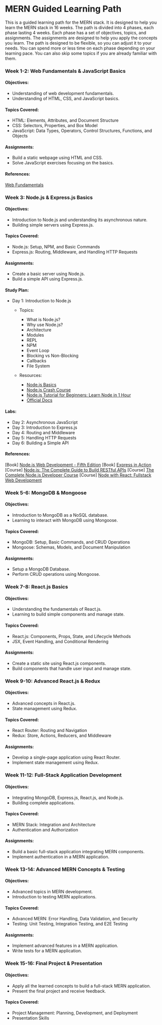 # MERN Guided Learning Path
This is a guided learning path for the MERN stack. It is designed to help you learn the MERN stack in 16 weeks. The path is divided into 4 phases, each phase lasting 4 weeks. Each phase has a set of objectives, topics, and assignments. The assignments are designed to help you apply the concepts you learn. The path is designed to be flexible, so you can adjust it to your needs. You can spend more or less time on each phase depending on your learning pace. You can also skip some topics if you are already familiar with them. 
### Week 1-2: Web Fundamentals & JavaScript Basics
#### Objectives:
- Understanding of web development fundamentals.
- Understanding of HTML, CSS, and JavaScript basics.
  
#### Topics Covered:
- HTML: Elements, Attributes, and Document Structure
- CSS: Selectors, Properties, and Box Model
- JavaScript: Data Types, Operators, Control Structures, Functions, and Objects
  
#### Assignments:
- Build a static webpage using HTML and CSS.
- Solve JavaScript exercises focusing on the basics.

#### References:
[Web Fundamentals](https://github.com/roystharayil/BOOTCAMP/tree/main/Web%20Fundamentals#web-fundamentals)

### Week 3: Node.js & Express.js Basics

#### Objectives:
- Introduction to Node.js and understanding its asynchronous nature.
- Building simple servers using Express.js.
  
#### Topics Covered:
- Node.js: Setup, NPM, and Basic Commands
- Express.js: Routing, Middleware, and Handling HTTP Requests
  
#### Assignments:
- Create a basic server using Node.js.
- Build a simple API using Express.js.

#### Study Plan:
- Day 1: Introduction to Node.js

    - Topics:
        - What is Node.js?
        - Why use Node.js?
        - Architecture
        - Modules
        - REPL
        - NPM
        - Event Loop
        - Blocking vs Non-Blocking
        - Callbacks
        - File System

    - Resources:
        - [Node.js Basics](https://www.youtube.com/watch?v=TlB_eWDSMt4)
        - [Node.js Crash Course](https://www.youtube.com/watch?v=fBNz5xF-Kx4)
        - [Node.js Tutorial for Beginners: Learn Node in 1 Hour](https://www.youtube.com/watch?v=RLtyhwFtXQA)
        - [Official Docs](https://nodejs.org/en/docs)

#### Labs:

    


- Day 2: Asynchronous JavaScript
- Day 3: Introduction to Express.js
- Day 4: Routing and Middleware
- Day 5: Handling HTTP Requests
- Day 6: Building a Simple API

#### References:
[Book] [Node.js Web Development - Fifth Edition](https://www.packtpub.com/product/node-js-web-development-fifth-edition/9781788626859)
[Book] [Express in Action](https://www.manning.com/books/express-in-action)
[Course] [Node.js: The Complete Guide to Build RESTful APIs](https://www.udemy.com/course/nodejs-master-class/)
[Course] [The Complete Node.js Developer Course](https://www.udemy.com/course/the-complete-nodejs-developer-course-2/)
[Course] [Node with React: Fullstack Web Development](https://www.udemy.com/course/node-with-react-fullstack-web-development/)


### Week 5-6: MongoDB & Mongoose
#### Objectives:
- Introduction to MongoDB as a NoSQL database.
- Learning to interact with MongoDB using Mongoose.
  
#### Topics Covered:
- MongoDB: Setup, Basic Commands, and CRUD Operations
- Mongoose: Schemas, Models, and Document Manipulation
  
#### Assignments:
- Setup a MongoDB Database.
- Perform CRUD operations using Mongoose.

### Week 7-8: React.js Basics
#### Objectives:
- Understanding the fundamentals of React.js.
- Learning to build simple components and manage state.
  
#### Topics Covered:
- React.js: Components, Props, State, and Lifecycle Methods
- JSX, Event Handling, and Conditional Rendering
  
#### Assignments:
- Create a static site using React.js components.
- Build components that handle user input and manage state.

### Week 9-10: Advanced React.js & Redux
#### Objectives:
- Advanced concepts in React.js.
- State management using Redux.
  
#### Topics Covered:
- React Router: Routing and Navigation
- Redux: Store, Actions, Reducers, and Middleware
  
#### Assignments:
- Develop a single-page application using React Router.
- Implement state management using Redux.

### Week 11-12: Full-Stack Application Development
#### Objectives:
- Integrating MongoDB, Express.js, React.js, and Node.js.
- Building complete applications.
  
#### Topics Covered:
- MERN Stack: Integration and Architecture
- Authentication and Authorization
  
#### Assignments:
- Build a basic full-stack application integrating MERN components.
- Implement authentication in a MERN application.

### Week 13-14: Advanced MERN Concepts & Testing
#### Objectives:
- Advanced topics in MERN development.
- Introduction to testing MERN applications.
  
#### Topics Covered:
- Advanced MERN: Error Handling, Data Validation, and Security
- Testing: Unit Testing, Integration Testing, and E2E Testing
  
#### Assignments:
- Implement advanced features in a MERN application.
- Write tests for a MERN application.

### Week 15-16: Final Project & Presentation
#### Objectives:
- Apply all the learned concepts to build a full-stack MERN application.
- Present the final project and receive feedback.
  
#### Topics Covered:
- Project Management: Planning, Development, and Deployment
- Presentation Skills
  
